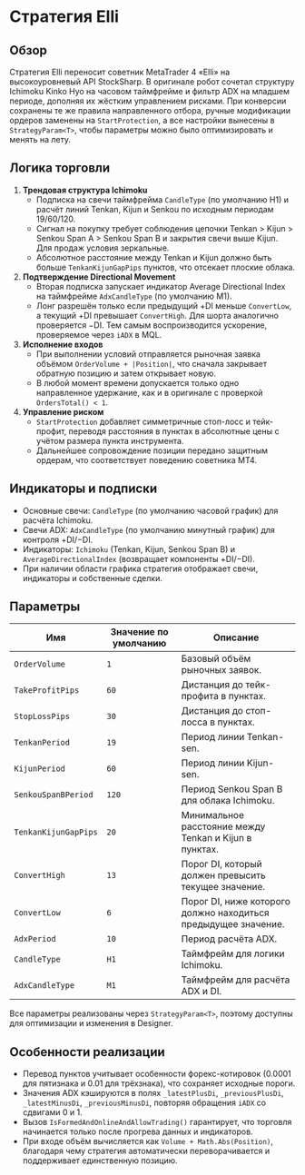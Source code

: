 # Стратегия Elli

## Обзор
Стратегия Elli переносит советник MetaTrader 4 «Elli» на высокоуровневый API StockSharp. В оригинале робот сочетал структуру Ichimoku Kinko Hyo на часовом таймфрейме и фильтр ADX на младшем периоде, дополняя их жёстким управлением рисками. При конверсии сохранены те же правила направленного отбора, ручные модификации ордеров заменены на `StartProtection`, а все настройки вынесены в `StrategyParam<T>`, чтобы параметры можно было оптимизировать и менять на лету.

## Логика торговли
1. **Трендовая структура Ichimoku**
   - Подписка на свечи таймфрейма `CandleType` (по умолчанию H1) и расчёт линий Tenkan, Kijun и Senkou по исходным периодам 19/60/120.
   - Сигнал на покупку требует соблюдения цепочки Tenkan > Kijun > Senkou Span A > Senkou Span B и закрытия свечи выше Kijun. Для продаж условия зеркальные.
   - Абсолютное расстояние между Tenkan и Kijun должно быть больше `TenkanKijunGapPips` пунктов, что отсекает плоские облака.
2. **Подтверждение Directional Movement**
   - Вторая подписка запускает индикатор Average Directional Index на таймфрейме `AdxCandleType` (по умолчанию M1).
   - Лонг разрешён только если предыдущий +DI меньше `ConvertLow`, а текущий +DI превышает `ConvertHigh`. Для шорта аналогично проверяется −DI. Тем самым воспроизводится ускорение, проверяемое через `iADX` в МQL.
3. **Исполнение входов**
   - При выполнении условий отправляется рыночная заявка объёмом `OrderVolume + |Position|`, что сначала закрывает обратную позицию и затем открывает новую.
   - В любой момент времени допускается только одно направленное удержание, как и в оригинале с проверкой `OrdersTotal() < 1`.
4. **Управление риском**
   - `StartProtection` добавляет симметричные стоп-лосс и тейк-профит, переводя расстояния в пунктах в абсолютные цены с учётом размера пункта инструмента.
   - Дальнейшее сопровождение позиции передано защитным ордерам, что соответствует поведению советника MT4.

## Индикаторы и подписки
- Основные свечи: `CandleType` (по умолчанию часовой график) для расчёта Ichimoku.
- Свечи ADX: `AdxCandleType` (по умолчанию минутный график) для контроля +DI/−DI.
- Индикаторы: `Ichimoku` (Tenkan, Kijun, Senkou Span B) и `AverageDirectionalIndex` (возвращает компоненты +DI/−DI).
- При наличии области графика стратегия отображает свечи, индикаторы и собственные сделки.

## Параметры
| Имя | Значение по умолчанию | Описание |
| --- | --- | --- |
| `OrderVolume` | `1` | Базовый объём рыночных заявок. |
| `TakeProfitPips` | `60` | Дистанция до тейк-профита в пунктах. |
| `StopLossPips` | `30` | Дистанция до стоп-лосса в пунктах. |
| `TenkanPeriod` | `19` | Период линии Tenkan-sen. |
| `KijunPeriod` | `60` | Период линии Kijun-sen. |
| `SenkouSpanBPeriod` | `120` | Период Senkou Span B для облака Ichimoku. |
| `TenkanKijunGapPips` | `20` | Минимальное расстояние между Tenkan и Kijun в пунктах. |
| `ConvertHigh` | `13` | Порог DI, который должен превысить текущее значение. |
| `ConvertLow` | `6` | Порог DI, ниже которого должно находиться предыдущее значение. |
| `AdxPeriod` | `10` | Период расчёта ADX. |
| `CandleType` | `H1` | Таймфрейм для логики Ichimoku. |
| `AdxCandleType` | `M1` | Таймфрейм для расчёта ADX и DI. |

Все параметры реализованы через `StrategyParam<T>`, поэтому доступны для оптимизации и изменения в Designer.

## Особенности реализации
- Перевод пунктов учитывает особенности форекс-котировок (0.0001 для пятизнака и 0.01 для трёхзнака), что сохраняет исходные пороги.
- Значения ADX кэшируются в полях `_latestPlusDi`, `_previousPlusDi`, `_latestMinusDi`, `_previousMinusDi`, повторяя обращения `iADX` со сдвигами 0 и 1.
- Вызов `IsFormedAndOnlineAndAllowTrading()` гарантирует, что торговля начинается только после прогрева данных и индикаторов.
- При входе объём вычисляется как `Volume + Math.Abs(Position)`, благодаря чему стратегия автоматически переворачивается и поддерживает единственную позицию.

